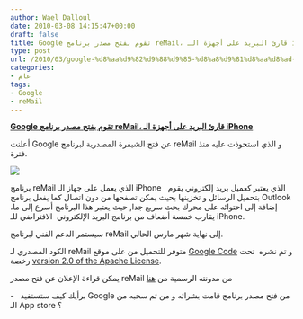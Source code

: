 ```yaml
---
author: Wael Dalloul
date: 2010-03-08 14:15:47+00:00
draft: false
title: Google تقوم بفتح مصدر برنامج reMail، قارئ البريد على أجهزة الـ iPhone
type: post
url: /2010/03/google-%d8%aa%d9%82%d9%88%d9%85-%d8%a8%d9%81%d8%aa%d8%ad-%d9%85%d8%b5%d8%af%d8%b1-%d8%a8%d8%b1%d9%86%d8%a7%d9%85%d8%ac-remail%d8%8c-%d9%82%d8%a7%d8%b1%d8%a6-%d8%a7%d9%84%d8%a8%d8%b1%d9%8a%d8%af-%d8%b9/
categories:
- عام
tags:
- Google
- reMail
---
```


[**Google تقوم بفتح مصدر برنامج reMail، قارئ البريد على أجهزة الـ iPhone**](http://www.it-scoop.com/2010/03/google-%d8%aa%d9%82%d9%88%d9%85-%d8%a8%d9%81%d8%aa%d8%ad-%d9%85%d8%b5%d8%af%d8%b1-%d8%a8%d8%b1%d9%86%d8%a7%d9%85%d8%ac-remail%d8%8c-%d9%82%d8%a7%d8%b1%d8%a6-%d8%a7%d9%84%d8%a8%d8%b1%d9%8a%d8%af-%d8%b9/)


أعلنت Google عن فتح الشيفرة المصدرية لبرنامج reMail و الذي استحوذت عليه منذ فترة.

[![](http://www.it-scoop.com/wp-content/uploads/2010/03/reMail.png)
](http://www.it-scoop.com/2010/03/google-%d8%aa%d9%82%d9%88%d9%85-%d8%a8%d9%81%d8%aa%d8%ad-%d9%85%d8%b5%d8%af%d8%b1-%d8%a8%d8%b1%d9%86%d8%a7%d9%85%d8%ac-remail%d8%8c-%d9%82%d8%a7%d8%b1%d8%a6-%d8%a7%d9%84%d8%a8%d8%b1%d9%8a%d8%af-%d8%b9/)

برنامج reMail الذي يعمل على جهاز الـ iPhone   الذي يعتبر كعميل بريد إلكتروني يقوم بتحميل الرسائل و تخزينها بحيث يمكن تصفحها من دون اتصال كما يفعل برنامج Outlook ،إضافة إلى احتوائه على محرك بحث سريع جدا, حيث يعتبر هذا البرنامج أسرع إلى ما يقارب خمسة أضعاف من برنامج البريد الإلكتروني  الافتراضي للـ iPhone.

سيستمر الدعم الفني لبرنامج reMail إلى نهاية شهر مارس الحالي.

الكود المصدري لـ reMail متوفر للتحميل من على موقع [Google Code](http://code.google.com/p/remail-iphone/) و تم نشره  تحت رخصة [version 2.0 of the Apache License](http://www.apache.org/licenses/LICENSE-2.0.html).

يمكن قراءة الإعلان عن فتح مصدر reMail من مدونته الرسمية من [هنا](http://www.remail.com/blog/posts/170028)

-   برأيك كيف ستستفيد Google من فتح مصدر برنامج قامت بشرائه و من ثم سحبه من الـ App store ؟
